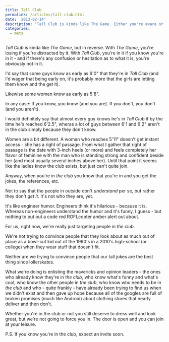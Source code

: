 ```yaml
---
title: Tall Club
permalink: /articles/tall-club.html
date: '2013-02-14'
description: "Tall Club is kinda like The Game. Either you're aware or you aren't and those who know, know"
categories:
  - meta
---
```


*Tall Club* is kinda like *The Game*, but in reverse.
With *The Game*, you're losing if you're distracted by it.
With *Tall Club*, you're in it if you know you're in it -
and if there's any confusion or hesitation as to what it is,
you're obviously not in it.

I'd say that some guys know as early as 6'0" that they're in *Tall Club*
(and I'd wager that being early on, it's probably more that the girls are letting
them know and the get it).

Likewise some women know as early as 5'8".

In any case:
If you know, you know (and you are).
If you don't, you don't (and you aren't).

I would definitely say that almost every guy knows
he's in *Tall Club* if by the time he's reached 6'2.5",
wheras a lot of guys between 6'1 and 6'2" aren't in the club
simply because they don't know.

Women are a bit different.
A woman who reaches 5'11" doesn't get instant access -
she has a right of passage.
From what I gather that right of passage is the date with 3-inch heels (or more)
and feels completely her flavor of feminine with the man who is standing strong
and confident beside her (and most usually several inches above her).
Until that point it seems like the ladies know the club exists,
but just can't quite join.

Anyway, when you're in *the club* you know that you're in and you get the jokes,
the references, etc.

Not to say that the people in outside don't *understand* per se,
but rather they don't *get it*.
It's not who they are, yet.

It's like engineer humor.
Engineers think it's hilarious - because it is.
Whereas non-engineers understand the humor and it's funny, I guess -
but nothing to put out a code red ROFLcopter amber alert out about.

For us, right now,
we're really just targeting people in *the club*.

We're not trying to convince people that they look about as much out of place
as a bowl-cut kid out of the 1990's in a 2010's high-school (or college)
when they wear stuff that doesn't fit.

Neither are we trying to convince people that our tall jokes are the best thing
since lollerskates.

What we're doing is enlisting the mavericks and opinion leaders -
the ones who already know they're in *the club*,
who know what's funny and what's cool,
who know the other people in *the club*,
who know who needs to be in *the club*
and who - quite frankly -
have already been trying to find us when we didn't exist and then gave up hope
because all of the googles are full of broken promises
(much like Android) about clothing stores that nearly deliver and then don't.

Whether you're in the club or not
you still deserve to dress well and look great,
but we're not going to force you in.
The door is open and you can join at your leisure.

P.S. If you know you're in the club, expect an invite soon.
